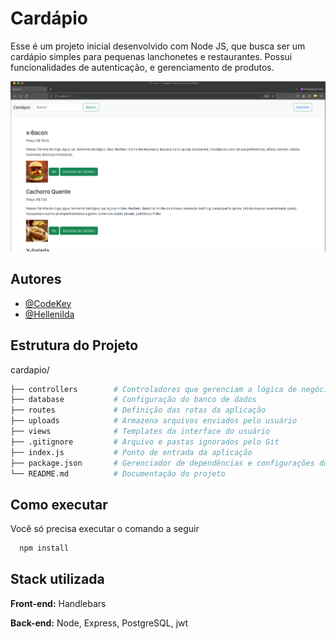 
# Cardápio
Esse é um projeto inicial desenvolvido com Node JS, que busca ser um cardápio simples para pequenas lanchonetes e restaurantes. Possui funcionalidades de autenticação, e gerenciamento de produtos.

![/home](/cardapio/uploads/img.png)
## Autores

- [@CodeKey](https://www.github.com/ccodekey)
- [@Hellenilda](https://www.github.com/hellenilda)


## Estrutura do Projeto

cardapio/
```bash
├── controllers        # Controladores que gerenciam a lógica de negócio  
├── database           # Configuração do banco de dados 
├── routes             # Definição das rotas da aplicação  
├── uploads            # Armazena arquivos enviados pelo usuário  
├── views              # Templates da interface do usuário  
├── .gitignore         # Arquivo e pastas ignorados pelo Git  
├── index.js           # Ponto de entrada da aplicação  
├── package.json       # Gerenciador de dependências e configurações do projeto  
└── README.md          # Documentação do projeto  

```

## Como executar

Você só precisa executar o comando a seguir

```bash
  npm install
```


## Stack utilizada

**Front-end:** Handlebars

**Back-end:** Node, Express, PostgreSQL, jwt

